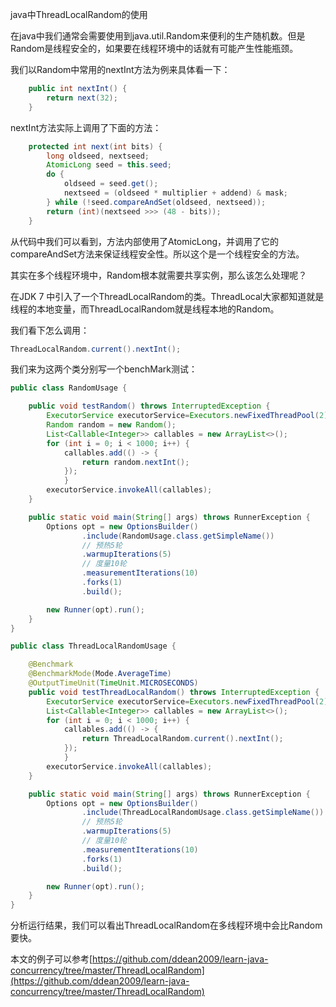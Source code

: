 java中ThreadLocalRandom的使用

在java中我们通常会需要使用到java.util.Random来便利的生产随机数。但是Random是线程安全的，如果要在线程环境中的话就有可能产生性能瓶颈。 

我们以Random中常用的nextInt方法为例来具体看一下：

~~~java
    public int nextInt() {
        return next(32);
    }
~~~

nextInt方法实际上调用了下面的方法：

~~~java
    protected int next(int bits) {
        long oldseed, nextseed;
        AtomicLong seed = this.seed;
        do {
            oldseed = seed.get();
            nextseed = (oldseed * multiplier + addend) & mask;
        } while (!seed.compareAndSet(oldseed, nextseed));
        return (int)(nextseed >>> (48 - bits));
    }
~~~

从代码中我们可以看到，方法内部使用了AtomicLong，并调用了它的compareAndSet方法来保证线程安全性。所以这个是一个线程安全的方法。

其实在多个线程环境中，Random根本就需要共享实例，那么该怎么处理呢？ 

在JDK 7 中引入了一个ThreadLocalRandom的类。ThreadLocal大家都知道就是线程的本地变量，而ThreadLocalRandom就是线程本地的Random。

我们看下怎么调用：

~~~java
ThreadLocalRandom.current().nextInt();
~~~

我们来为这两个类分别写一个benchMark测试：

~~~java
public class RandomUsage {

    public void testRandom() throws InterruptedException {
        ExecutorService executorService=Executors.newFixedThreadPool(2);
        Random random = new Random();
        List<Callable<Integer>> callables = new ArrayList<>();
        for (int i = 0; i < 1000; i++) {
            callables.add(() -> {
                return random.nextInt();
            });
            }
        executorService.invokeAll(callables);
    }

    public static void main(String[] args) throws RunnerException {
        Options opt = new OptionsBuilder()
                .include(RandomUsage.class.getSimpleName())
                // 预热5轮
                .warmupIterations(5)
                // 度量10轮
                .measurementIterations(10)
                .forks(1)
                .build();

        new Runner(opt).run();
    }
}
~~~

~~~java
public class ThreadLocalRandomUsage {

    @Benchmark
    @BenchmarkMode(Mode.AverageTime)
    @OutputTimeUnit(TimeUnit.MICROSECONDS)
    public void testThreadLocalRandom() throws InterruptedException {
        ExecutorService executorService=Executors.newFixedThreadPool(2);
        List<Callable<Integer>> callables = new ArrayList<>();
        for (int i = 0; i < 1000; i++) {
            callables.add(() -> {
                return ThreadLocalRandom.current().nextInt();
            });
            }
        executorService.invokeAll(callables);
    }

    public static void main(String[] args) throws RunnerException {
        Options opt = new OptionsBuilder()
                .include(ThreadLocalRandomUsage.class.getSimpleName())
                // 预热5轮
                .warmupIterations(5)
                // 度量10轮
                .measurementIterations(10)
                .forks(1)
                .build();

        new Runner(opt).run();
    }
}
~~~

分析运行结果，我们可以看出ThreadLocalRandom在多线程环境中会比Random要快。

本文的例子可以参考[https://github.com/ddean2009/learn-java-concurrency/tree/master/ThreadLocalRandom](https://github.com/ddean2009/learn-java-concurrency/tree/master/ThreadLocalRandom)